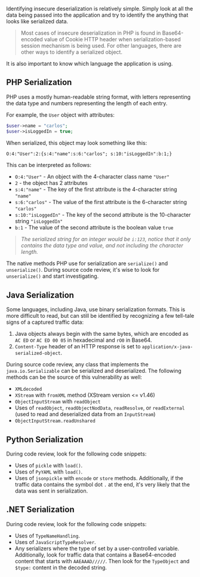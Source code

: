 Identifying insecure deserialization is relatively simple. Simply look at all the data being passed into the application and try to identify the anything that looks like serialized data.

> Most cases of insecure deserialization in PHP is found in Base64-encoded value of Cookie HTTP header when serialization-based session mechanism is being used. For other languages, there are other ways to identify a serialized object.

It is also important to know which language the application is using.
## PHP Serialization
PHP uses a mostly human-readable string format, with letters representing the data type and numbers representing the length of each entry.

For example, the `User` object with attributes:
```php
$user->name = "carlos";
$user->isLoggedIn = true;
```
When serialized, this object may look something like this:
```txt
O:4:"User":2:{s:4:"name":s:6:"carlos"; s:10:"isLoggedIn":b:1;}
```
This can be interpreted as follows:
- `O:4:"User"` - An object with the 4-character class name `"User"`
- `2` - the object has 2 attributes
- `s:4:"name"` - The key of the first attribute is the 4-character string `"name"`
- `s:6:"carlos"` - The value of the first attribute is the 6-character string `"carlos"`
- `s:10:"isLoggedIn"` - The key of the second attribute is the 10-character string `"isLoggedIn"`
- `b:1` - The value of the second attribute is the boolean value `true`

> *The serialized string for an integer would be `i:123`, notice that it only contains the data type and value, and not including the character length.*

The native methods PHP use for serialization are `serialize()` and `unserialize()`. During source code review, it's wise to look for `unserialize()` and start investigating.
## Java Serialization
Some languages, including Java, use binary serialization formats. This is more difficult to read, but can still be identified by recognizing a few tell-tale signs of a captured traffic data:
1. Java objects always begin with the same bytes, which are encoded as `AC ED` or `AC ED 00 05` in hexadecimal and `rO0` in Base64.
2. `Content-Type` header of an HTTP response is set to `application/x-java-serialized-object`.

During source code review, any class that implements the `java.io.Serializable` can be serialized and deserialized. The following methods can be the source of this vulnerability as well:
- `XMLdecoded`
- `XStream` with `fromXML` method (XStream version <= v1.46)
- `ObjectInputStream` with `readObject`
- Uses of `readObject`, `readObjectNodData`, `readResolve`, or `readExternal` (used to read and deserialized data from an `InputStream`)
- `ObjectInputStream.readUnshared`
## Python Serialization
During code review, look for the following code snippets:
- Uses of `pickle` with `load()`.
- Uses of `PyYAML` with `load()`.
- Uses of `jsonpickle` with `encode` or `store` methods.
Additionally, if the traffic data contains the symbol dot `.` at the end, it's very likely that the data was sent in serialization.
## .NET Serialization
During code review, look for the following code snippets:
- Uses of `TypeNameHandling`.
- Uses of `JavaScriptTypeResolver`.
- Any serializers where the type of set by a user-controlled variable.
Additionally, look for traffic data that contains a Base64-encoded content that starts with `AAEAAAD/////`. Then look for the `TypeObject` and `$type:` content in the decoded string.